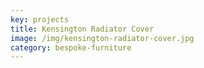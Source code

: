 ```yaml
---
key: projects
title: Kensington Radiator Cover
image: /img/kensington-radiator-cover.jpg
category: bespoke-furniture
---
```


